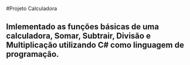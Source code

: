 #Projeto Calculadora

## Imlementado as funções básicas de uma calculadora, Somar, Subtrair, Divisão e Multiplicação utilizando C# como linguagem de programação.
